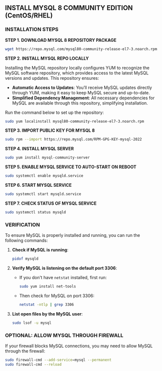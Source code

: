 
## INSTALL MYSQL 8 COMMUNITY EDITION (CentOS/RHEL)

### INSTALLATION STEPS

**STEP 1. DOWNLOAD MYSQL 8 REPOSITORY PACKAGE**
```sh
wget https://repo.mysql.com/mysql80-community-release-el7-3.noarch.rpm
```

**STEP 2. INSTALL MYSQL REPO LOCALLY**

Installing the MySQL repository locally configures YUM to recognize the MySQL software repository, which provides access to the latest MySQL versions and updates. This repository ensures:
- **Automatic Access to Updates**: You’ll receive MySQL updates directly through YUM, making it easy to keep MySQL secure and up-to-date.
- **Simplified Dependency Management**: All necessary dependencies for MySQL are available through this repository, simplifying installation.

Run the command below to set up the repository:

```sh
sudo yum localinstall mysql80-community-release-el7-3.noarch.rpm
```

**STEP 3. IMPORT PUBLIC KEY FOR MYSQL 8**
```sh
sudo rpm --import https://repo.mysql.com/RPM-GPG-KEY-mysql-2022
```

**STEP 4. INSTALL MYSQL SERVER**
```sh
sudo yum install mysql-community-server
```

**STEP 5. ENABLE MYSQL SERVICE TO AUTO-START ON REBOOT**
```sh
sudo systemctl enable mysqld.service
```

**STEP 6. START MYSQL SERVICE**
```sh
sudo systemctl start mysqld.service
```

**STEP 7. CHECK STATUS OF MYSQL SERVICE**
```sh
sudo systemctl status mysqld
```

### VERIFICATION

To ensure MySQL is properly installed and running, you can run the following commands:

1. **Check if MySQL is running**: 
   ```sh
   pidof mysqld
   ```

2. **Verify MySQL is listening on the default port 3306**:
   - If you don't have `netstat` installed, first run:
     ```sh
     sudo yum install net-tools
     ```
   - Then check for MySQL on port 3306:
     ```sh
     netstat -ntlp | grep 3306
     ```

3. **List open files by the MySQL user**:
   ```sh
   sudo lsof -u mysql
   ```

### OPTIONAL: ALLOW MYSQL THROUGH FIREWALL
If your firewall blocks MySQL connections, you may need to allow MySQL through the firewall:

```sh
sudo firewall-cmd --add-service=mysql --permanent
sudo firewall-cmd --reload
```
